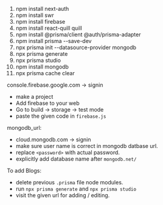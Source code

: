 1. npm install next-auth
2. npm install swr
3. npm install firebase
4. npm install react-quill quill                   <!-- for text editing  -->
5. npm install @prisma/client @auth/prisma-adapter
6. npm install prisma --save-dev
7. npx prisma init --datasource-provider mongodb   <!-- creates prisma folder with schema -->
8. npx prisma generate                             <!-- generate prisma client  -->
9. npx prisma studio                               <!-- (http://localhost:5555) -->
10. npm install mongodb      <!-- uninstalled, because I am using mongodb database through Prisma ORM -->
11. npx prisma cache clear
<!-- To regenerate prisma client delete the `.prisma` folder inside your node_modules directory -->


console.firebase.google.com -> signin
- make a project
- Add firebase to your web
- Go to build -> storage -> test mode
- paste the given code in `firebase.js`


mongodb_url:
- cloud.mongodb.com -> signin
- make sure user name is correct in mongodb datbase url.
- replace `<password>` with actual password.
- explicitly add database name after `mongodb.net/`


To add Blogs:
- delete previous `.prisma` file node modules.
- run `npx prisma generate` and `npx prisma studio`
- visit the given url for adding / editing.
